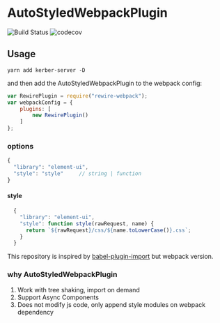 # AutoStyledWebpackPlugin

![Build Status](https://travis-ci.org/jackiecookie/AutoStyledWebpackPlugin.svg?branch=master)  ![codecov](https://codecov.io/gh/jackiecookie/AutoStyledWebpackPlugin/graph/badge.svg)

## Usage

`yarn add kerber-server -D`

and then add the AutoStyledWebpackPlugin to the webpack config:

``` js
var RewirePlugin = require("rewire-webpack");
var webpackConfig = {
    plugins: [
        new RewirePlugin()
    ]
};
```

### options

```js
{
  "library": "element-ui",
  "style": "style"     // string | function   
}
```

#### style


``` js 
  {
    "library": "element-ui",
    "style": function style(rawRequest, name) {
      return `${rawRequest}/css/${name.toLowerCase()}.css`;
    }
  }
```


This repository is inspired by [babel-plugin-import](https://github.com/ant-design/babel-plugin-import) but webpack version.

### why AutoStyledWebpackPlugin
1. Work with tree shaking, import on demand
2. Support Async Components
3. Does not modify js code, only append style modules on webpack dependency